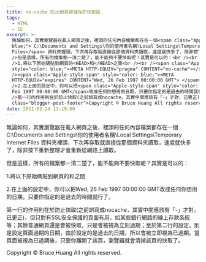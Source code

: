 ```yaml
---
title: no-cache 防止網頁被儲存於快取區
tags:
  - HTML
  - IE
excerpt: >-
  無論如何，其實瀏覽器在載入網頁之後，裡頭的任何內容檔案都存在一個<span class="Apple-style-span" style="color:
  blue;"> C:\Documents and Settings\你的使用者名稱\Local Settings\Temporary Internet
  Files</span> 資料夾裡頭，下次再存取就直接從那個資料夾讀取，速度就快多了，除非按下重新整理才會重新從網路上讀取。<br /><br
  />但是這樣，所有的檔案都一清二楚了，能不能夠不要快取呢？其實是可以的：<br /><br
  />1.將以下原始碼貼到網頁的<HEAD>和</HEAD>之間<br /><br /><span class="Apple-style-span"
  style="color: blue;"><META HTTP-EQUIV="pragma" CONTENT="no-cache"></span><br
  /><span class="Apple-style-span" style="color: blue;"><META
  HTTP-EQUIV="expires" CONTENT="Wed, 26 Feb 1997 00:00:00 GMT"> </span><br /><br
  />2.在上面的設定中，你可以把<span class="Apple-style-span" style="color: blue;">Wed, 26
  Feb 1997 00:00:00 GMT</span>改成任何你想用的日期，只要你指定的是過去的時間就行了。<br /><br
  />第一行的作用則在於防止快取(之前誤寫成nocache，其實中間應該有「-」才對，已更正)，但只對有SSL安全保護的頁面有用，如某些銀行網路的線上存款系統等；其餘普通網頁還是會被快取，只是會被視為立刻過期；至於第二行的設定，則是設定頁面過期的日期，由於設定的是過去的日期，所以會被立即視為已過期。當頁面被視為已過期後，只要你離開了該頁，瀏覽器就會清掉該頁的快取了。<div
  class="blogger-post-footer">Copyright © Bruce Huang All rights reserved.</div>
date: 2011-02-24 13:19:00
---
```


無論如何，其實瀏覽器在載入網頁之後，裡頭的任何內容檔案都存在一個 C:\\Documents and Settings\\你的使用者名稱\\Local Settings\\Temporary Internet Files 資料夾裡頭，下次再存取就直接從那個資料夾讀取，速度就快多了，除非按下重新整理才會重新從網路上讀取。  
  
但是這樣，所有的檔案都一清二楚了，能不能夠不要快取呢？其實是可以的：  
  
1.將以下原始碼貼到網頁的和之間  
  
  
  
  
2.在上面的設定中，你可以把Wed, 26 Feb 1997 00:00:00 GMT改成任何你想用的日期，只要你指定的是過去的時間就行了。  
  
第一行的作用則在於防止快取(之前誤寫成nocache，其實中間應該有「-」才對，已更正)，但只對有SSL安全保護的頁面有用，如某些銀行網路的線上存款系統等；其餘普通網頁還是會被快取，只是會被視為立刻過期；至於第二行的設定，則是設定頁面過期的日期，由於設定的是過去的日期，所以會被立即視為已過期。當頁面被視為已過期後，只要你離開了該頁，瀏覽器就會清掉該頁的快取了。

Copyright © Bruce Huang All rights reserved.
<!-- more -->
